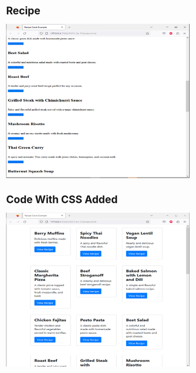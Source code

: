 # Recipe

<img src="https://github.com/curiousabel/recipe/blob/main/justhtml.PNG" width="500px" height="420px" />

# Code With CSS Added
<img src="https://github.com/curiousabel/recipe/blob/main/withcss.PNG" width="500px" height="420px" />
